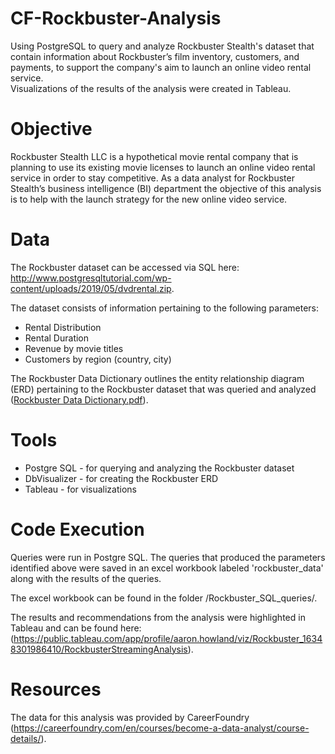 # CF-Rockbuster-Analysis

Using PostgreSQL to query and analyze Rockbuster Stealth's dataset that contain information about Rockbuster’s 
film inventory, customers, and payments, to support the company's aim to launch an online video rental service.  
Visualizations of the results of the analysis were created in Tableau.

# Objective

Rockbuster Stealth LLC is a hypothetical movie rental company that is planning to use its existing movie licenses to
launch an online video rental service in order to stay competitive. As a data analyst for Rockbuster Stealth’s business intelligence (BI)
department the objective of this analysis is to help with the launch strategy for the new online video service. 

# Data 

The Rockbuster dataset can be accessed via SQL here: http://www.postgresqltutorial.com/wp-content/uploads/2019/05/dvdrental.zip.

The dataset consists of information pertaining to the following parameters:

* Rental Distribution
* Rental Duration
* Revenue by movie titles
* Customers by region (country, city)

The Rockbuster Data Dictionary outlines the entity relationship diagram (ERD) pertaining to the Rockbuster dataset that was queried and analyzed ([Rockbuster Data Dictionary.pdf](https://github.com/Howl698/CF-Rockbuster-Analysis/files/7816561/Rockbuster.Data.Dictionary.pdf)).

# Tools

* Postgre SQL - for querying and analyzing the Rockbuster dataset
* DbVisualizer - for creating the Rockbuster ERD
* Tableau - for visualizations 

# Code Execution

Queries were run in Postgre SQL.  The queries that produced the parameters identified above were saved in an excel workbook labeled 'rockbuster_data' along with the results of the queries.  

The excel workbook can be found in the folder /Rockbuster_SQL_queries/.  

The results and recommendations from the analysis were highlighted in Tableau and can be found here: (https://public.tableau.com/app/profile/aaron.howland/viz/Rockbuster_16348301986410/RockbusterStreamingAnalysis).

# Resources

The data for this analysis was provided by CareerFoundry (https://careerfoundry.com/en/courses/become-a-data-analyst/course-details/).


